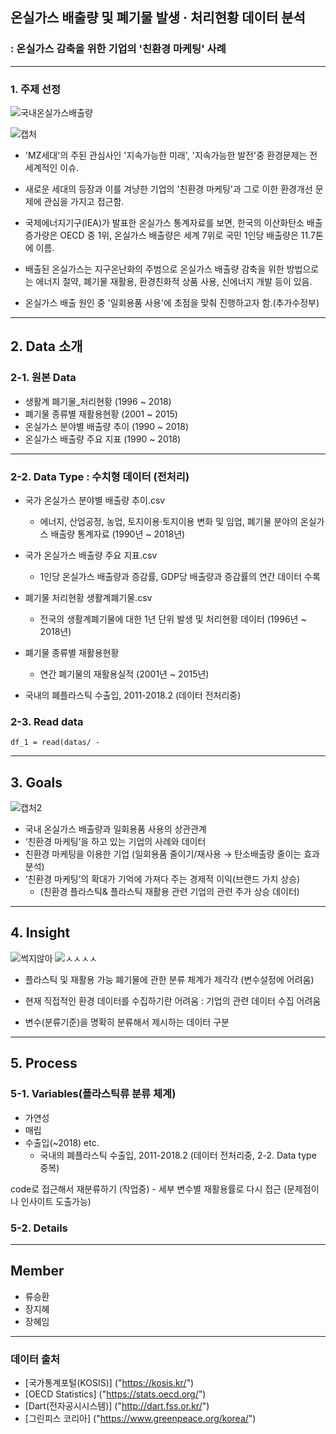 ## 온실가스 배출량 및 폐기물 발생 · 처리현황 데이터 분석
### : 온실가스 감축을 위한 기업의 '친환경 마케팅' 사례
---------------------------------------------------------------
### 1. 주제 선정
![국내온실가스배출량](https://user-images.githubusercontent.com/75402257/107905961-53b24600-6f93-11eb-8799-b57a4512f920.PNG)

![캡처](https://user-images.githubusercontent.com/75402257/107906452-7ee96500-6f94-11eb-9a64-caf305ba0909.PNG)
- 'MZ세대'의 주된 관심사인 '지속가능한 미래', '지속가능한 발전'중 환경문제는 전세계적인 이슈.
- 새로운 세대의 등장과 이를 겨냥한 기업의 '친환경 마케팅'과 그로 이한 환경개선 문제에 관심을 가지고 접근함. 
  

- 국제에너지기구(IEA)가 발표한 온실가스 통계자료를 보면, 한국의 이산화탄소 배출 증가량은 OECD 중 1위, 
  온실가스 배출량은 세계 7위로 국민 1인당 배출량은 11.7톤에 이름.
  
- 배출된 온실가스는 지구온난화의 주범으로 온실가스 배출량 감축을 위한 방법으로는 
에너지 절약, 폐기물 재활용, 환경친화적 상품 사용, 신에너지 개발 등이 있음.

- 온실가스 배출 원인 중 '일회용품 사용'에 초점을 맞춰 진행하고자 함.(추가수정부)
-------------------------------------------------------------------
## 2. Data 소개

  ### 2-1. 원본 Data
  
- 생활계 폐기물_처리현황 (1996 ~ 2018)
- 폐기물 종류별 재활용현황 (2001 ~ 2015)
- 온실가스 분야별 배출량 추이 (1990 ~ 2018)
- 온실가스 배출량 주요 지표 (1990 ~ 2018)
   
 ---------------------------------------------------------------
 
   ### 2-2. Data Type : 수치형 데이터 (전처리)

- 국가 온실가스 분야별 배출량 추이.csv
  - 에너지, 산업공정, 농업, 토지이용·토지이용 변화 및 임업, 폐기물 분야의 온실가스 배출량 통계자료 (1990년 ~ 2018년)
  
- 국가 온실가스 배출량 주요 지표.csv
  - 1인당 온실가스 배출량과 증감률, GDP당 배출량과 증감률의 연간 데이터 수록
  
- 폐기물 처리현황 생활계폐기물.csv  
  - 전국의 생활계폐기물에 대한 1년 단위 발생 및 처리현황 데이터 (1996년 ~ 2018년)
  
- 폐기물 종류별 재활용현황
  - 연간 폐기물의 재활용실적 (2001년 ~ 2015년)
  
- 국내의 폐플라스틱 수출입, 2011-2018.2 (데이터 전처리중)

 ### 2-3. Read data
 
 
```
df_1 = read(datas/ -
```
---------------------------------------------------------------
## 3. Goals


![캡처2](https://user-images.githubusercontent.com/75402257/107906489-9c1e3380-6f94-11eb-89a3-9f50f06464ef.PNG)


 - 국내 온실가스 배출량과 일회용품 사용의 상관관계 
 - ‘친환경 마케팅’을 하고 있는 기업의 사례와 데이터
  - 친환경 마케팅을 이용한 기업 (일회용품 줄이기/재사용 → 탄소배출량 줄이는 효과 분석)
 - ‘친환경 마케팅’의 확대가 기억에 가져다 주는 경제적 이익(브랜드 가치 상승) 
    - (친환경 플라스틱& 플라스틱 재활용 관련 기업의 관련 주가 상승 데이터)


----------------------------------------------------------------
## 4. Insight

![썩지않아](https://user-images.githubusercontent.com/75402257/107908916-798f1900-6f9a-11eb-9c34-8336c23a5848.PNG) ![ㅅㅅㅅㅅ](https://user-images.githubusercontent.com/75402257/107908925-7eec6380-6f9a-11eb-95ff-735663ac2679.PNG)

 - 플라스틱 및 재활용 가능 폐기물에 관한 분류 체계가 제각각 (변수설정에 어려움)
  
 - 현재 직접적인 환경 데이터를 수집하기란 어려움 : 기업의 관련 데이터 수집 어려움
 
 - 변수(분류기준)을 명확히 분류해서 제시하는 데이터 구분 
 
----------------------------------------------------------------
## 5. Process

### 5-1. Variables(플라스틱류 분류 체계)

- 가연성
- 매립
- 수출입(~2018) etc.
  - 국내의 폐플라스틱 수출입, 2011-2018.2 (데이터 전처리중, 2-2. Data type 중복)

code로 접근해서 재분류하기 (작업중) - 세부 변수별 재활용률로 다시 접근 (문제점이나 인사이트 도출가능)

### 5-2. Details


----------------------------------------------------------------

## Member
- 류승환
- 장지혜
- 장혜임

-----------------------------------------------------------------
### 데이터 출처

- [국가통계포털(KOSIS)] ("https://kosis.kr/")
- [OECD Statistics] ("https://stats.oecd.org/")
- [Dart(전자공시시스템)] ("http://dart.fss.or.kr/")
- [그린피스 코리아] ("https://www.greenpeace.org/korea/")
